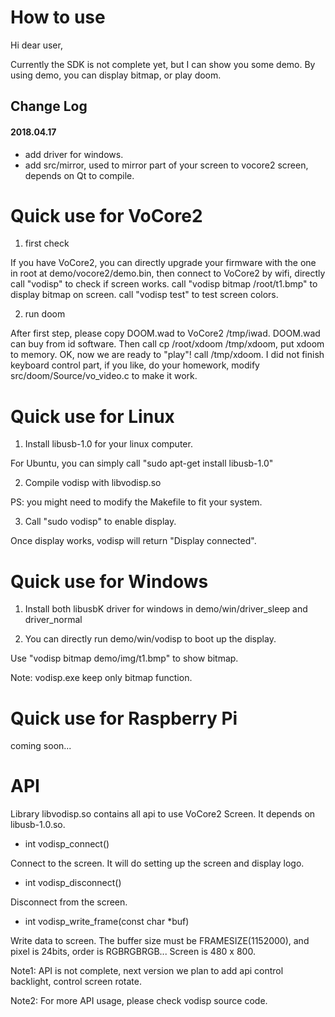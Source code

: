 # How to use

Hi dear user,

  Currently the SDK is not complete yet, but I can show you some demo.
  By using demo, you can display bitmap, or play doom.


## Change Log

#### 2018.04.17

- add driver for windows.
- add src/mirror, used to mirror part of your screen to vocore2 screen, depends on Qt to compile.
  

# Quick use for VoCore2

1. first check

If you have VoCore2, you can directly upgrade your firmware with the one in
root at demo/vocore2/demo.bin, then connect to VoCore2 by wifi, directly call "vodisp" to
check if screen works. call "vodisp bitmap /root/t1.bmp" to display bitmap on
screen. call "vodisp test" to test screen colors.

2. run doom

After first step, please copy DOOM.wad to VoCore2 /tmp/iwad. DOOM.wad can buy
from id software. Then call cp /root/xdoom /tmp/xdoom, put xdoom to memory.
OK, now we are ready to "play"! call /tmp/xdoom. I did not finish keyboard
control part, if you like, do your homework, modify src/doom/Source/vo_video.c
to make it work.


# Quick use for Linux

1. Install libusb-1.0 for your linux computer.

For Ubuntu, you can simply call "sudo apt-get install libusb-1.0"

2. Compile vodisp with libvodisp.so

PS: you might need to modify the Makefile to fit your system.

3. Call "sudo vodisp" to enable display.

Once display works, vodisp will return "Display connected".


# Quick use for Windows

1. Install both libusbK driver for windows in demo/win/driver_sleep and driver_normal

2. You can directly run demo/win/vodisp to boot up the display.

Use "vodisp bitmap demo/img/t1.bmp" to show bitmap.

Note: vodisp.exe keep only bitmap function.


# Quick use for Raspberry Pi

coming soon...

# API

Library libvodisp.so contains all api to use VoCore2 Screen. It depends on
libusb-1.0.so.

- int vodisp_connect()

Connect to the screen. It will do setting up the screen and display logo.


- int vodisp_disconnect()

Disconnect from the screen.


- int vodisp_write_frame(const char *buf)

Write data to screen. The buffer size must be FRAMESIZE(1152000), and pixel is
24bits, order is RGBRGBRGB... Screen is 480 x 800.


Note1: API is not complete, next version we plan to add api control backlight,
control screen rotate.

Note2: For more API usage, please check vodisp source code.
